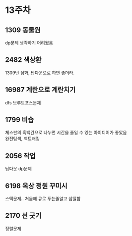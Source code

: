 # 13주차
## 1309 동물원
dp문제 생각하기 어려웠음

## 2482 색상환
1309번 심화, 탑다운으로 하면 좋더라.

## 16987 계란으로 계란치기
dfs 브루트포스문제

## 1799 비숍
체스판의 흑백칸으로 나누면 시간을 줄일 수 있는 아이디어가 좋았음
<br/>
완전탐색, 백트래킹

## 2056 작업
탑다운 dp문제

## 6198 옥상 정원 꾸미시
스택문제.. 처음에 큐로 푸는줄알고 삽질함

## 2170 선 긋기
정렬문제
